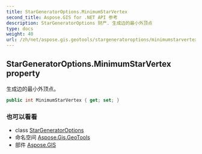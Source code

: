 ```yaml
---
title: StarGeneratorOptions.MinimumStarVertex
second_title: Aspose.GIS for .NET API 参考
description: StarGeneratorOptions 财产. 生成边的最小外顶点
type: docs
weight: 40
url: /zh/net/aspose.gis.geotools/stargeneratoroptions/minimumstarvertex/
---
```

## StarGeneratorOptions.MinimumStarVertex property

生成边的最小外顶点。

```csharp
public int MinimumStarVertex { get; set; }
```

### 也可以看看

* class [StarGeneratorOptions](../)
* 命名空间 [Aspose.Gis.GeoTools](../../stargeneratoroptions/)
* 部件 [Aspose.GIS](../../../)


